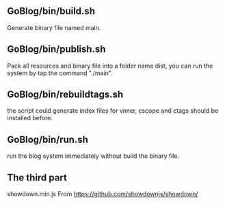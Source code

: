 ## GoBlog/bin/build.sh
Generate binary file named main.

## GoBlog/bin/publish.sh
Pack all resources and binary file into a folder name dist, you can run the system by tap the command "./main".

## GoBlog/bin/rebuildtags.sh
the script could generate index files for vimer, cscope and ctags should be installed before.

## GoBlog/bin/run.sh
run the blog system immediately without build the binary file.

## The third part
showdown.min.js From https://github.com/showdownjs/showdown/

